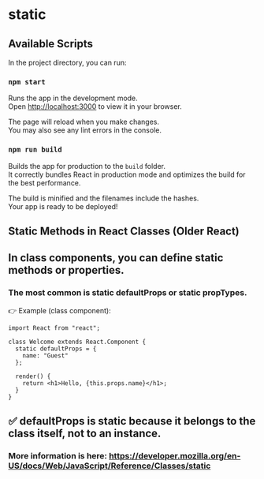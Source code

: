 # static

## Available Scripts

In the project directory, you can run:

### `npm start`

Runs the app in the development mode.\
Open [http://localhost:3000](http://localhost:3000) to view it in your browser.

The page will reload when you make changes.\
You may also see any lint errors in the console.

### `npm run build`

Builds the app for production to the `build` folder.\
It correctly bundles React in production mode and optimizes the build for the best performance.

The build is minified and the filenames include the hashes.\
Your app is ready to be deployed!

## Static Methods in React Classes (Older React)

## In class components, you can define static methods or properties.
### The most common is static defaultProps or static propTypes.

👉 Example (class component):
```
import React from "react";

class Welcome extends React.Component {
  static defaultProps = {
    name: "Guest"
  };

  render() {
    return <h1>Hello, {this.props.name}</h1>;
  }
}
```

## ✅ defaultProps is static because it belongs to the class itself, not to an instance.

### More information is here: https://developer.mozilla.org/en-US/docs/Web/JavaScript/Reference/Classes/static
